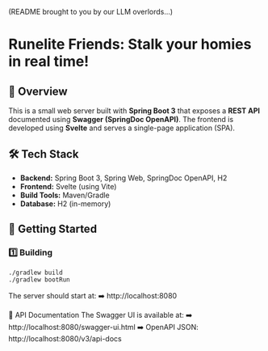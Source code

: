 (README brought to you by our LLM overlords...)
# Runelite Friends: Stalk your homies in real time!

## 📌 Overview
This is a small web server built with **Spring Boot 3** that exposes a **REST API** documented using **Swagger (SpringDoc OpenAPI)**.
The frontend is developed using **Svelte** and serves a single-page application (SPA).

## 🛠️ Tech Stack
- **Backend:** Spring Boot 3, Spring Web, SpringDoc OpenAPI, H2
- **Frontend:** Svelte (using Vite)
- **Build Tools:** Maven/Gradle
- **Database:** H2 (in-memory)

## 🚀 Getting Started

### 1️⃣ Building
```sh
./gradlew build
./gradlew bootRun
```

The server should start at:
➡️ http://localhost:8080

🔹 API Documentation
The Swagger UI is available at:
➡️ http://localhost:8080/swagger-ui.html
➡️ OpenAPI JSON: http://localhost:8080/v3/api-docs
